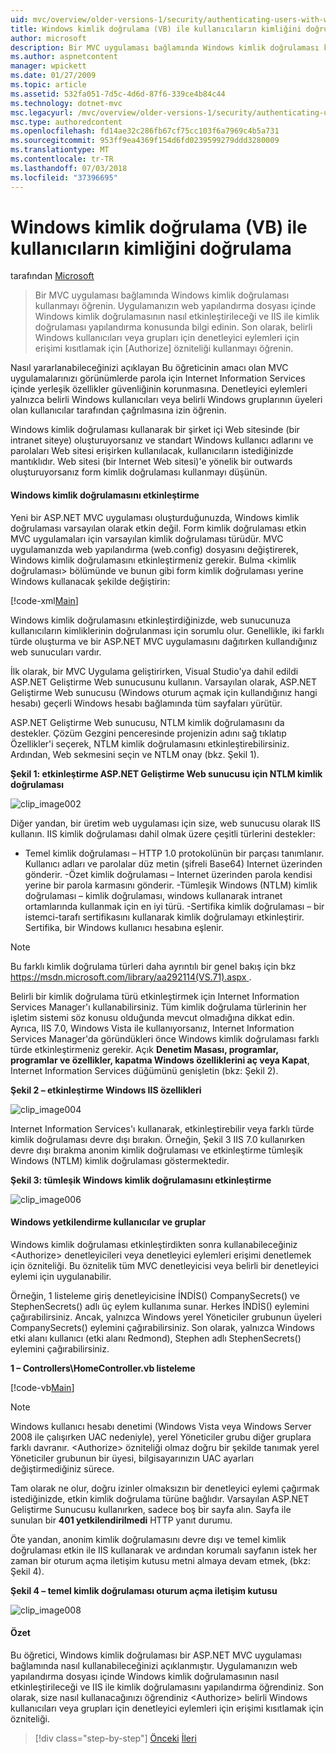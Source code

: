 ```yaml
---
uid: mvc/overview/older-versions-1/security/authenticating-users-with-windows-authentication-vb
title: Windows kimlik doğrulama (VB) ile kullanıcıların kimliğini doğrulama | Microsoft Docs
author: microsoft
description: Bir MVC uygulaması bağlamında Windows kimlik doğrulaması kullanmayı öğrenin. Uygulamanızın web ortak içinde Windows kimlik doğrulamasını etkinleştirmek öğrenin...
ms.author: aspnetcontent
manager: wpickett
ms.date: 01/27/2009
ms.topic: article
ms.assetid: 532fa051-7d5c-4d6d-87f6-339ce4b84c44
ms.technology: dotnet-mvc
msc.legacyurl: /mvc/overview/older-versions-1/security/authenticating-users-with-windows-authentication-vb
msc.type: authoredcontent
ms.openlocfilehash: fd14ae32c286fb67cf75cc103f6a7969c4b5a731
ms.sourcegitcommit: 953ff9ea4369f154d6fd0239599279ddd3280009
ms.translationtype: MT
ms.contentlocale: tr-TR
ms.lasthandoff: 07/03/2018
ms.locfileid: "37396695"
---
```

<a name="authenticating-users-with-windows-authentication-vb"></a>Windows kimlik doğrulama (VB) ile kullanıcıların kimliğini doğrulama
====================
tarafından [Microsoft](https://github.com/microsoft)

> Bir MVC uygulaması bağlamında Windows kimlik doğrulaması kullanmayı öğrenin. Uygulamanızın web yapılandırma dosyası içinde Windows kimlik doğrulamasının nasıl etkinleştirileceği ve IIS ile kimlik doğrulaması yapılandırma konusunda bilgi edinin. Son olarak, belirli Windows kullanıcıları veya grupları için denetleyici eylemleri için erişimi kısıtlamak için [Authorize] özniteliği kullanmayı öğrenin.


Nasıl yararlanabileceğinizi açıklayan Bu öğreticinin amacı olan MVC uygulamalarınızı görünümlerde parola için Internet Information Services içinde yerleşik özellikler güvenliğinin korunmasına. Denetleyici eylemleri yalnızca belirli Windows kullanıcıları veya belirli Windows gruplarının üyeleri olan kullanıcılar tarafından çağrılmasına izin öğrenin.

Windows kimlik doğrulaması kullanarak bir şirket içi Web sitesinde (bir intranet siteye) oluşturuyorsanız ve standart Windows kullanıcı adlarını ve parolaları Web sitesi erişirken kullanılacak, kullanıcıların istediğinizde mantıklıdır. Web sitesi (bir Internet Web sitesi)'e yönelik bir outwards oluşturuyorsanız form kimlik doğrulaması kullanmayı düşünün.

#### <a name="enabling-windows-authentication"></a>Windows kimlik doğrulamasını etkinleştirme

Yeni bir ASP.NET MVC uygulaması oluşturduğunuzda, Windows kimlik doğrulaması varsayılan olarak etkin değil. Form kimlik doğrulaması etkin MVC uygulamaları için varsayılan kimlik doğrulaması türüdür. MVC uygulamanızda web yapılandırma (web.config) dosyasını değiştirerek, Windows kimlik doğrulamasını etkinleştirmeniz gerekir. Bulma &lt;kimlik doğrulaması&gt; bölümünde ve bunun gibi form kimlik doğrulaması yerine Windows kullanacak şekilde değiştirin:

[!code-xml[Main](authenticating-users-with-windows-authentication-vb/samples/sample1.xml)]

Windows kimlik doğrulamasını etkinleştirdiğinizde, web sunucunuza kullanıcıların kimliklerinin doğrulanması için sorumlu olur. Genellikle, iki farklı türde oluşturma ve bir ASP.NET MVC uygulamasını dağıtırken kullandığınız web sunucuları vardır.

İlk olarak, bir MVC Uygulama geliştirirken, Visual Studio'ya dahil edildi ASP.NET Geliştirme Web sunucusunu kullanın. Varsayılan olarak, ASP.NET Geliştirme Web sunucusu (Windows oturum açmak için kullandığınız hangi hesabı) geçerli Windows hesabı bağlamında tüm sayfaları yürütür.

ASP.NET Geliştirme Web sunucusu, NTLM kimlik doğrulamasını da destekler. Çözüm Gezgini penceresinde projenizin adını sağ tıklatıp Özellikler'i seçerek, NTLM kimlik doğrulamasını etkinleştirebilirsiniz. Ardından, Web sekmesini seçin ve NTLM onay (bkz. Şekil 1).

**Şekil 1: etkinleştirme ASP.NET Geliştirme Web sunucusu için NTLM kimlik doğrulaması**

![clip_image002](authenticating-users-with-windows-authentication-vb/_static/image1.jpg)

Diğer yandan, bir üretim web uygulaması için size, web sunucusu olarak IIS kullanın. IIS kimlik doğrulaması dahil olmak üzere çeşitli türlerini destekler:

- Temel kimlik doğrulaması – HTTP 1.0 protokolünün bir parçası tanımlanır. Kullanıcı adları ve parolalar düz metin (şifreli Base64) Internet üzerinden gönderir. -Özet kimlik doğrulaması – Internet üzerinden parola kendisi yerine bir parola karmasını gönderir. -Tümleşik Windows (NTLM) kimlik doğrulaması – kimlik doğrulaması, windows kullanarak intranet ortamlarında kullanmak için en iyi türü. -Sertifika kimlik doğrulaması – bir istemci-tarafı sertifikasını kullanarak kimlik doğrulamayı etkinleştirir. Sertifika, bir Windows kullanıcı hesabına eşlenir.

> [!NOTE] 
> 
> Bu farklı kimlik doğrulama türleri daha ayrıntılı bir genel bakış için bkz [ https://msdn.microsoft.com/library/aa292114(VS.71).aspx ](https://msdn.microsoft.com/library/aa292114(VS.71).aspx).


Belirli bir kimlik doğrulama türü etkinleştirmek için Internet Information Services Manager'ı kullanabilirsiniz. Tüm kimlik doğrulama türlerinin her işletim sistemi söz konusu olduğunda mevcut olmadığına dikkat edin. Ayrıca, IIS 7.0, Windows Vista ile kullanıyorsanız, Internet Information Services Manager'da göründükleri önce Windows kimlik doğrulaması farklı türde etkinleştirmeniz gerekir. Açık **Denetim Masası, programlar, programlar ve özellikler, kapatma Windows özelliklerini aç veya Kapat**, Internet Information Services düğümünü genişletin (bkz: Şekil 2).

**Şekil 2 – etkinleştirme Windows IIS özellikleri**

![clip_image004](authenticating-users-with-windows-authentication-vb/_static/image2.jpg)

Internet Information Services'ı kullanarak, etkinleştirebilir veya farklı türde kimlik doğrulaması devre dışı bırakın. Örneğin, Şekil 3 IIS 7.0 kullanırken devre dışı bırakma anonim kimlik doğrulaması ve etkinleştirme tümleşik Windows (NTLM) kimlik doğrulaması göstermektedir.

**Şekil 3: tümleşik Windows kimlik doğrulamasını etkinleştirme**

![clip_image006](authenticating-users-with-windows-authentication-vb/_static/image3.jpg)

#### <a name="authorizing-windows-users-and-groups"></a>Windows yetkilendirme kullanıcılar ve gruplar

Windows kimlik doğrulaması etkinleştirdikten sonra kullanabileceğiniz &lt;Authorize&gt; denetleyicileri veya denetleyici eylemleri erişimi denetlemek için özniteliği. Bu öznitelik tüm MVC denetleyicisi veya belirli bir denetleyici eylemi için uygulanabilir.

Örneğin, 1 listeleme giriş denetleyicisine İNDİS() CompanySecrets() ve StephenSecrets() adlı üç eylem kullanıma sunar. Herkes İNDİS() eylemini çağırabilirsiniz. Ancak, yalnızca Windows yerel Yöneticiler grubunun üyeleri CompanySecrets() eylemini çağırabilirsiniz. Son olarak, yalnızca Windows etki alanı kullanıcı (etki alanı Redmond), Stephen adlı StephenSecrets() eylemini çağırabilirsiniz.

**1 – Controllers\HomeController.vb listeleme**

[!code-vb[Main](authenticating-users-with-windows-authentication-vb/samples/sample2.vb)]

> [!NOTE]
> Windows kullanıcı hesabı denetimi (Windows Vista veya Windows Server 2008 ile çalışırken UAC nedeniyle), yerel Yöneticiler grubu diğer gruplara farklı davranır. &lt;Authorize&gt; özniteliği olmaz doğru bir şekilde tanımak yerel Yöneticiler grubunun bir üyesi, bilgisayarınızın UAC ayarları değiştirmediğiniz sürece.


Tam olarak ne olur, doğru izinler olmaksızın bir denetleyici eylemi çağırmak istediğinizde, etkin kimlik doğrulama türüne bağlıdır. Varsayılan ASP.NET Geliştirme Sunucusu kullanırken, sadece boş bir sayfa alın. Sayfa ile sunulan bir **401 yetkilendirilmedi** HTTP yanıt durumu.

Öte yandan, anonim kimlik doğrulamasını devre dışı ve temel kimlik doğrulaması etkin ile IIS kullanarak ve ardından korumalı sayfanın istek her zaman bir oturum açma iletişim kutusu metni almaya devam etmek, (bkz: Şekil 4).

**Şekil 4 – temel kimlik doğrulaması oturum açma iletişim kutusu**

![clip_image008](authenticating-users-with-windows-authentication-vb/_static/image4.jpg)

#### <a name="summary"></a>Özet

Bu öğretici, Windows kimlik doğrulaması bir ASP.NET MVC uygulaması bağlamında nasıl kullanabileceğinizi açıklanmıştır. Uygulamanızın web yapılandırma dosyası içinde Windows kimlik doğrulamasının nasıl etkinleştirileceği ve IIS ile kimlik doğrulamasını yapılandırma öğrendiniz. Son olarak, size nasıl kullanacağınızı öğrendiniz &lt;Authorize&gt; belirli Windows kullanıcıları veya grupları için denetleyici eylemleri için erişimi kısıtlamak için özniteliği.

> [!div class="step-by-step"]
> [Önceki](authenticating-users-with-forms-authentication-vb.md)
> [İleri](preventing-javascript-injection-attacks-vb.md)
